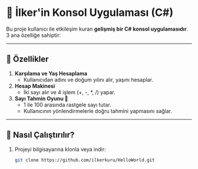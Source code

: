 # 🧮 İlker'in Konsol Uygulaması (C#)

Bu proje kullanıcı ile etkileşim kuran **gelişmiş bir C# konsol uygulamasıdır**.  
3 ana özelliğe sahiptir:  

---

## 📌 Özellikler
1. **Karşılama ve Yaş Hesaplama**
   - Kullanıcıdan adını ve doğum yılını alır, yaşını hesaplar.
2. **Hesap Makinesi**
   - İki sayı alır ve 4 işlem (+, -, *, /) yapar.
3. **Sayı Tahmin Oyunu 🎯**
   - 1 ile 100 arasında rastgele sayı tutar.
   - Kullanıcının yönlendirmelerle doğru tahmini yapmasını sağlar.

---

## 🚀 Nasıl Çalıştırılır?
1. Projeyi bilgisayarına klonla veya indir:
   ```bash
   git clone https://github.com/ilkerkuru/HelloWorld.git
